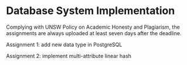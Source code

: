 # Database System Implementation

Complying with UNSW Policy on Academic Honesty and Plagiarism, the assignments are always uploaded at least seven days after the deadline.

Assignment 1: add new data type in PostgreSQL

Assignment 2: implement multi-attribute linear hash
